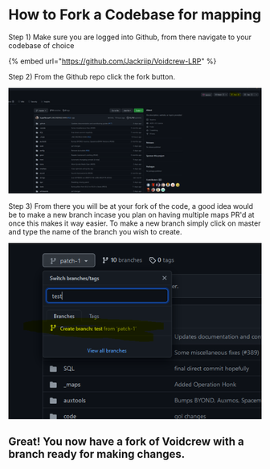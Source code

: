 # How to Fork a Codebase for mapping

Step 1) Make sure you are logged into Github, from there navigate to your codebase of choice&#x20;

{% embed url="https://github.com/Jackriip/Voidcrew-LRP" %}

Step 2) From the Github repo click the fork button.

![](<../../.gitbook/assets/image (30).png>)

Step 3) From there you will be at your fork of the code, a good idea would be to make a new branch incase you plan on having multiple maps PR'd at once this makes it way easier. To make a new branch simply click on master and type the name of the branch you wish to create.

![](<../../.gitbook/assets/image (35).png>)

## Great! You now have a fork of Voidcrew with a branch ready for making changes.
